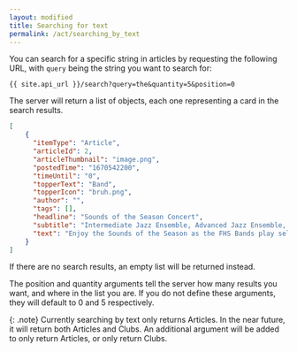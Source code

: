 ```yaml
---
layout: modified
title: Searching for text
permalink: /act/searching_by_text
---
```

You can search for a specific string in articles by requesting the following URL, with `query` being the string you want to search for:
```
{{ site.api_url }}/search?query=the&quantity=5&position=0
```
The server will return a list of objects, each one representing a card in the search results.
```json
[
    {
      "itemType": "Article",
      "articleId": 2,
      "articleThumbnail": "image.png",
      "postedTime": "1670542200",
      "timeUntil": "0",
      "topperText": "Band",
      "topperIcon": "bruh.png",
      "author": "",
      "tags": [],
      "headline": "Sounds of the Season Concert",
      "subtitle": "Intermediate Jazz Ensemble, Advanced Jazz Ensemble, Concert Band, Symphonic Band Red, Symphonic Band Gold, Wind Symphony, Wind Ensemble",
      "text": "Enjoy the Sounds of the Season as the FHS Bands play selections to get you into the holiday spirit. The Intermediate Jazz Ensemble will play in the Auditorium Lobby beginning at 6:30 p.m. as we begin seating. The concert will begin in the Auditorium at 7 p.m. and the Concert, Symphonic Band Red, Symphonic Band Gold, Wind Symphony, Wind Ensemble and Advanced Jazz Ensemble bands will perform."
    }
]
```

If there are no search results, an empty list will be returned instead.

The position and quantity arguments tell the server how many results you want, and where in the list you are. If you do not define these arguments, they will default to 0 and 5 respectively.  

{: .note}
Currently searching by text only returns Articles. In the near future, it will return both Articles and Clubs. An additional argument will be added to only return Articles, or only return Clubs.